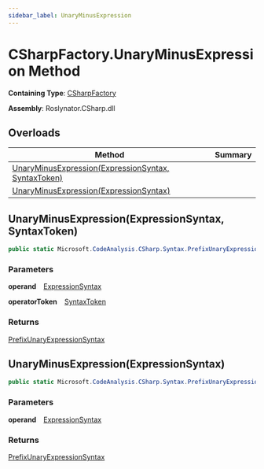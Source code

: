 ```yaml
---
sidebar_label: UnaryMinusExpression
---
```


# CSharpFactory\.UnaryMinusExpression Method

**Containing Type**: [CSharpFactory](../index.md)

**Assembly**: Roslynator\.CSharp\.dll

## Overloads

| Method | Summary |
| ------ | ------- |
| [UnaryMinusExpression(ExpressionSyntax, SyntaxToken)](#3534239726) | |
| [UnaryMinusExpression(ExpressionSyntax)](#2892557367) | |

<a id="3534239726"></a>

## UnaryMinusExpression\(ExpressionSyntax, SyntaxToken\) 

```csharp
public static Microsoft.CodeAnalysis.CSharp.Syntax.PrefixUnaryExpressionSyntax UnaryMinusExpression(Microsoft.CodeAnalysis.CSharp.Syntax.ExpressionSyntax operand, Microsoft.CodeAnalysis.SyntaxToken operatorToken)
```

### Parameters

**operand** &ensp; [ExpressionSyntax](https://docs.microsoft.com/en-us/dotnet/api/microsoft.codeanalysis.csharp.syntax.expressionsyntax)

**operatorToken** &ensp; [SyntaxToken](https://docs.microsoft.com/en-us/dotnet/api/microsoft.codeanalysis.syntaxtoken)

### Returns

[PrefixUnaryExpressionSyntax](https://docs.microsoft.com/en-us/dotnet/api/microsoft.codeanalysis.csharp.syntax.prefixunaryexpressionsyntax)

<a id="2892557367"></a>

## UnaryMinusExpression\(ExpressionSyntax\) 

```csharp
public static Microsoft.CodeAnalysis.CSharp.Syntax.PrefixUnaryExpressionSyntax UnaryMinusExpression(Microsoft.CodeAnalysis.CSharp.Syntax.ExpressionSyntax operand)
```

### Parameters

**operand** &ensp; [ExpressionSyntax](https://docs.microsoft.com/en-us/dotnet/api/microsoft.codeanalysis.csharp.syntax.expressionsyntax)

### Returns

[PrefixUnaryExpressionSyntax](https://docs.microsoft.com/en-us/dotnet/api/microsoft.codeanalysis.csharp.syntax.prefixunaryexpressionsyntax)

